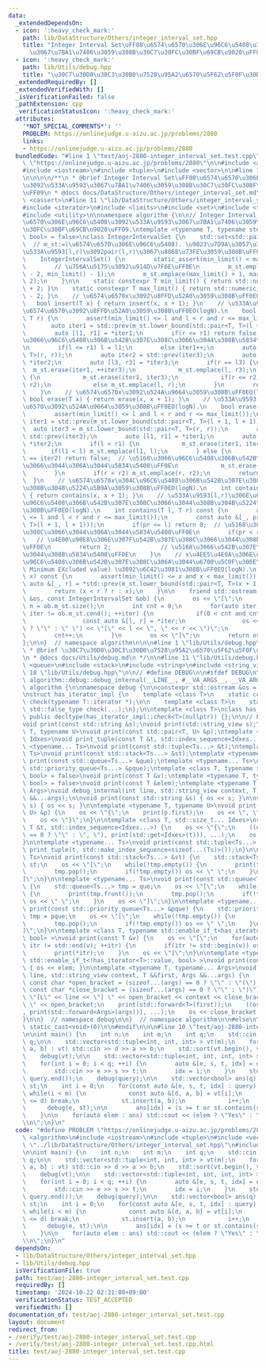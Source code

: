 ```yaml
---
data:
  _extendedDependsOn:
  - icon: ':heavy_check_mark:'
    path: lib/DataStructure/Others/integer_interval_set.hpp
    title: "Integer Interval Set\uFF08\u6574\u6570\u306E\u96C6\u5408\u3092\u533A\u9593\
      \u3067\u7BA1\u7406\u3059\u308B\u30C7\u30FC\u30BF\u69CB\u9020\uFF09"
  - icon: ':heavy_check_mark:'
    path: lib/Utils/debug.hpp
    title: "\u30C7\u30D0\u30C3\u30B0\u7528\u95A2\u6570\u5F62\u5F0F\u30DE\u30AF\u30ED"
  _extendedRequiredBy: []
  _extendedVerifiedWith: []
  _isVerificationFailed: false
  _pathExtension: cpp
  _verificationStatusIcon: ':heavy_check_mark:'
  attributes:
    '*NOT_SPECIAL_COMMENTS*': ''
    PROBLEM: https://onlinejudge.u-aizu.ac.jp/problems/2880
    links:
    - https://onlinejudge.u-aizu.ac.jp/problems/2880
  bundledCode: "#line 1 \"test/aoj-2880-integer_interval_set.test.cpp\"\n#define PROBLEM\
    \ \"https://onlinejudge.u-aizu.ac.jp/problems/2880\"\n\n#include <algorithm>\n\
    #include <iostream>\n#include <tuple>\n#include <vector>\n\n#line 1 \"lib/DataStructure/Others/integer_interval_set.hpp\"\
    \n\n\n\n/**\n * @brief Integer Interval Set\uFF08\u6574\u6570\u306E\u96C6\u5408\
    \u3092\u533A\u9593\u3067\u7BA1\u7406\u3059\u308B\u30C7\u30FC\u30BF\u69CB\u9020\
    \uFF09\n * @docs docs/DataStructure/Others/integer_interval_set.md\n */\n\n#include\
    \ <cassert>\n#line 11 \"lib/DataStructure/Others/integer_interval_set.hpp\"\n\
    #include <iterator>\n#include <limits>\n#include <set>\n#include <type_traits>\n\
    #include <utility>\n\nnamespace algorithm {\n\n// Integer Interval Set\uFF08\u6574\
    \u6570\u306E\u96C6\u5408\u3092\u533A\u9593\u3067\u7BA1\u7406\u3059\u308B\u30C7\
    \u30FC\u30BF\u69CB\u9020\uFF09.\ntemplate <typename T, typename std::enable_if_t<std::is_integral<T>::value,\
    \ bool> = false>\nclass IntegerIntervalSet {\n    std::set<std::pair<T, T> > m_st;\
    \  // m_st:=(\u6574\u6570\u306E\u96C6\u5408). \u9023\u7D9A\u3057\u3066\u3044\u308B\
    \u533A\u9593[l,r)\u3092pair(l,r)\u3067\u8868\u73FE\u3059\u308B\uFF0E\n\npublic:\n\
    \    IntegerIntervalSet() {\n        static_assert(min_limit() < max_limit());\n\
    \        // \u756A\u5175\u3092\u914D\u7F6E\uFF0E\n        m_st.emplace(min_limit()\
    \ - 2, min_limit() - 1);\n        m_st.emplace(max_limit() + 1, max_limit() +\
    \ 2);\n    }\n\n    static constexpr T min_limit() { return std::numeric_limits<T>::min()\
    \ + 2; }\n    static constexpr T max_limit() { return std::numeric_limits<T>::max()\
    \ - 2; }\n    // \u6574\u6570x\u3092\u8FFD\u52A0\u3059\u308B\uFF0EO(logN).\n \
    \   bool insert(T x) { return insert(x, x + 1); }\n    // \u533A\u9593[l,r)\u306E\
    \u6574\u6570\u3092\u8FFD\u52A0\u3059\u308B\uFF0EO(logN).\n    bool insert(T l,\
    \ T r) {\n        assert(min_limit() <= l and l < r and r <= max_limit());\n \
    \       auto iter1 = std::prev(m_st.lower_bound(std::pair<T, T>(l + 1, l + 1)));\n\
    \        auto [l1, r1] = *iter1;\n        if(r <= r1) return false;  // \u5168\
    \u3066\u96C6\u5408\u306B\u542B\u307E\u308C\u3066\u3044\u308B\u5834\u5408\uFF0E\
    \n        if(l <= r1) l = l1;\n        else iter1++;\n        auto iter3 = m_st.lower_bound(std::pair<T,\
    \ T>(r, r));\n        auto iter2 = std::prev(iter3);\n        auto [l2, r2] =\
    \ *iter2;\n        auto [l3, r3] = *iter3;\n        if(r == l3) {\n          \
    \  m_st.erase(iter1, ++iter3);\n            m_st.emplace(l, r3);\n        } else\
    \ {\n            m_st.erase(iter1, iter3);\n            if(r <= r2) m_st.emplace(l,\
    \ r2);\n            else m_st.emplace(l, r);\n        }\n        return true;\n\
    \    }\n    // \u6574\u6570x\u3092\u524A\u9664\u3059\u308B\uFF0EO(logN).\n   \
    \ bool erase(T x) { return erase(x, x + 1); }\n    // \u533A\u9593[l,r)\u306E\u6574\
    \u6570\u3092\u524A\u9664\u3059\u308B\uFF0EO(logN).\n    bool erase(T l, T r) {\n\
    \        assert(min_limit() <= l and l < r and r <= max_limit());\n        auto\
    \ iter1 = std::prev(m_st.lower_bound(std::pair<T, T>(l + 1, l + 1)));\n      \
    \  auto iter3 = m_st.lower_bound(std::pair<T, T>(r, r));\n        auto iter2 =\
    \ std::prev(iter3);\n        auto [l1, r1] = *iter1;\n        auto [l2, r2] =\
    \ *iter2;\n        if(l < r1) {\n            m_st.erase(iter1, iter3);\n     \
    \       if(l1 < l) m_st.emplace(l1, l);\n        } else {\n            if(iter1\
    \ == iter2) return false;  // \u5168\u3066\u96C6\u5408\u306B\u542B\u307E\u308C\
    \u3066\u3044\u306A\u3044\u5834\u5408\uFF0E\n            m_st.erase(++iter1, iter3);\n\
    \        }\n        if(r < r2) m_st.emplace(r, r2);\n        return true;\n  \
    \  }\n    // \u6574\u6570x\u304C\u96C6\u5408\u306B\u542B\u307E\u308C\u3066\u3044\
    \u308B\u304B\u5224\u5B9A\u3059\u308B\uFF0EO(logN).\n    int contains(T x) const\
    \ { return contains(x, x + 1); }\n    // \u533A\u9593[l,r)\u306E\u6574\u6570\u304C\
    \u96C6\u5408\u306B\u542B\u307E\u308C\u3066\u3044\u308B\u304B\u5224\u5B9A\u3059\
    \u308B\uFF0EO(logN).\n    int contains(T l, T r) const {\n        assert(min_limit()\
    \ <= l and l < r and r <= max_limit());\n        const auto &[_, pr] = *std::prev(m_st.lower_bound(std::pair<T,\
    \ T>(l + 1, l + 1)));\n        if(pr <= l) return 0;  // \u5168\u3066\u542B\u307E\
    \u308C\u3066\u3044\u306A\u3044\u5834\u5408\uFF0E\n        if(pr < r) return 1;\
    \   // \u4E00\u90E8\u306E\u307F\u542B\u307E\u308C\u3066\u3044\u308B\u5834\u5408\
    \uFF0E\n        return 2;              // \u5168\u3066\u542B\u307E\u308C\u3066\
    \u3044\u308B\u5834\u5408\uFF0E\n    }\n    // x\u4EE5\u4E0A\u306E\u6574\u6570\u3067\
    \u96C6\u5408\u306B\u542B\u307E\u308C\u306A\u3044\u6700\u5C0F\u306E\u5024 (mex:\
    \ Minimum EXcluded value) \u3092\u6C42\u3081\u308B\uFF0EO(logN).\n    T mex(T\
    \ x) const {\n        assert(min_limit() <= x and x < max_limit());\n        const\
    \ auto &[_, r] = *std::prev(m_st.lower_bound(std::pair<T, T>(x + 1, x + 1)));\n\
    \        return (x < r ? r : x);\n    }\n\n    friend std::ostream &operator<<(std::ostream\
    \ &os, const IntegerIntervalSet &ob) {\n        os << \"[\";\n        const int\
    \ n = ob.m_st.size();\n        int cnt = 0;\n        for(auto iter = ob.m_st.cbegin();\
    \ iter != ob.m_st.cend(); ++iter) {\n            if(0 < cnt and cnt < n - 1) {\n\
    \                const auto &[l, r] = *iter;\n                os << (cnt == 1\
    \ ? \"\" : \" \") << \"[\" << l << \", \" << r << \")\";\n            }\n    \
    \        cnt++;\n        }\n        os << \"]\";\n        return os;\n    }\n\
    };\n\n}  // namespace algorithm\n\n\n#line 1 \"lib/Utils/debug.hpp\"\n\n\n\n/**\n\
    \ * @brief \u30C7\u30D0\u30C3\u30B0\u7528\u95A2\u6570\u5F62\u5F0F\u30DE\u30AF\u30ED\
    \n * @docs docs/Utils/debug.md\n */\n\n#line 11 \"lib/Utils/debug.hpp\"\n#include\
    \ <queue>\n#include <stack>\n#include <string>\n#include <string_view>\n#line\
    \ 18 \"lib/Utils/debug.hpp\"\n\n// #define DEBUG\n\n#ifdef DEBUG\n\n#define debug(...)\
    \ algorithm::debug::debug_internal(__LINE__, #__VA_ARGS__, __VA_ARGS__)\n\nnamespace\
    \ algorithm {\n\nnamespace debug {\n\nconstexpr std::ostream &os = std::clog;\n\
    \nstruct has_iterator_impl {\n    template <class T>\n    static constexpr std::true_type\
    \ check(typename T::iterator *);\n\n    template <class T>\n    static constexpr\
    \ std::false_type check(...);\n};\n\ntemplate <class T>\nclass has_iterator :\
    \ public decltype(has_iterator_impl::check<T>(nullptr)) {};\n\n// Prototype declaration.\n\
    void print(const std::string &s);\nvoid print(std::string_view s);\ntemplate <typename\
    \ T, typename U>\nvoid print(const std::pair<T, U> &p);\ntemplate <class T, std::size_t...\
    \ Idxes>\nvoid print_tuple(const T &t, std::index_sequence<Idxes...>);\ntemplate\
    \ <typename... Ts>\nvoid print(const std::tuple<Ts...> &t);\ntemplate <typename...\
    \ Ts>\nvoid print(const std::stack<Ts...> &st);\ntemplate <typename... Ts>\nvoid\
    \ print(const std::queue<Ts...> &que);\ntemplate <typename... Ts>\nvoid print(const\
    \ std::priority_queue<Ts...> &pque);\ntemplate <class T, typename std::enable_if_t<has_iterator<T>::value,\
    \ bool> = false>\nvoid print(const T &v);\ntemplate <typename T, typename std::enable_if_t<!has_iterator<T>::value,\
    \ bool> = false>\nvoid print(const T &elem);\ntemplate <typename T, typename...\
    \ Args>\nvoid debug_internal(int line, std::string_view context, T &&first, Args\
    \ &&...args);\n\nvoid print(const std::string &s) { os << s; }\n\nvoid print(std::string_view\
    \ s) { os << s; }\n\ntemplate <typename T, typename U>\nvoid print(const std::pair<T,\
    \ U> &p) {\n    os << \"{\";\n    print(p.first);\n    os << \", \";\n    print(p.second);\n\
    \    os << \"}\";\n}\n\ntemplate <class T, std::size_t... Idxes>\nvoid print_tuple(const\
    \ T &t, std::index_sequence<Idxes...>) {\n    os << \"{\";\n    ((os << (Idxes\
    \ == 0 ? \"\" : \", \"), print(std::get<Idxes>(t))), ...);\n    os << \"}\";\n\
    }\n\ntemplate <typename... Ts>\nvoid print(const std::tuple<Ts...> &t) {\n   \
    \ print_tuple(t, std::make_index_sequence<sizeof...(Ts)>());\n}\n\ntemplate <typename...\
    \ Ts>\nvoid print(const std::stack<Ts...> &st) {\n    std::stack<Ts...> tmp =\
    \ st;\n    os << \"[\";\n    while(!tmp.empty()) {\n        print(tmp.top());\n\
    \        tmp.pop();\n        if(!tmp.empty()) os << \" \";\n    }\n    os << \"\
    ]\";\n}\n\ntemplate <typename... Ts>\nvoid print(const std::queue<Ts...> &que)\
    \ {\n    std::queue<Ts...> tmp = que;\n    os << \"[\";\n    while(!tmp.empty())\
    \ {\n        print(tmp.front());\n        tmp.pop();\n        if(!tmp.empty())\
    \ os << \" \";\n    }\n    os << \"]\";\n}\n\ntemplate <typename... Ts>\nvoid\
    \ print(const std::priority_queue<Ts...> &pque) {\n    std::priority_queue<Ts...>\
    \ tmp = pque;\n    os << \"[\";\n    while(!tmp.empty()) {\n        print(tmp.top());\n\
    \        tmp.pop();\n        if(!tmp.empty()) os << \" \";\n    }\n    os << \"\
    ]\";\n}\n\ntemplate <class T, typename std::enable_if_t<has_iterator<T>::value,\
    \ bool> >\nvoid print(const T &v) {\n    os << \"[\";\n    for(auto itr = std::begin(v);\
    \ itr != std::end(v); ++itr) {\n        if(itr != std::begin(v)) os << \" \";\n\
    \        print(*itr);\n    }\n    os << \"]\";\n}\n\ntemplate <typename T, typename\
    \ std::enable_if_t<!has_iterator<T>::value, bool> >\nvoid print(const T &elem)\
    \ { os << elem; }\n\ntemplate <typename T, typename... Args>\nvoid debug_internal(int\
    \ line, std::string_view context, T &&first, Args &&...args) {\n    constexpr\
    \ const char *open_bracket = (sizeof...(args) == 0 ? \"\" : \"(\");\n    constexpr\
    \ const char *close_bracket = (sizeof...(args) == 0 ? \"\" : \")\");\n    os <<\
    \ \"[L\" << line << \"] \" << open_bracket << context << close_bracket << \":\
    \ \" << open_bracket;\n    print(std::forward<T>(first));\n    ((os << \", \"\
    , print(std::forward<Args>(args))), ...);\n    os << close_bracket << std::endl;\n\
    }\n\n}  // namespace debug\n\n}  // namespace algorithm\n\n#else\n\n#define debug(...)\
    \ static_cast<void>(0)\n\n#endif\n\n\n#line 10 \"test/aoj-2880-integer_interval_set.test.cpp\"\
    \n\nint main() {\n    int n;\n    int m;\n    int q;\n    std::cin >> n >> m >>\
    \ q;\n\n    std::vector<std::tuple<int, int, int> > vt(m);\n    for(auto &[d,\
    \ a, b] : vt) std::cin >> d >> a >> b;\n    std::sort(vt.begin(), vt.end());\n\
    \    debug(vt);\n\n    std::vector<std::tuple<int, int, int, int> > query(q);\n\
    \    for(int i = 0; i < q; ++i) {\n        auto &[e, s, t, idx] = query[i];\n\
    \        std::cin >> e >> s >> t;\n        idx = i;\n    }\n    std::sort(query.begin(),\
    \ query.end());\n    debug(query);\n\n    std::vector<bool> ans(q);\n    algorithm::IntegerIntervalSet<int>\
    \ st;\n    int i = 0;\n    for(const auto &[e, s, t, idx] : query) {\n       \
    \ while(i < m) {\n            const auto &[d, a, b] = vt[i];\n            if(e\
    \ <= d) break;\n            st.insert(a, b);\n            i++;\n        }\n  \
    \      debug(e, st);\n\n        ans[idx] = (s >= t or st.contains(s, t) == 2);\n\
    \    }\n\n    for(auto elem : ans) std::cout << (elem ? \"Yes\" : \"No\") << \"\
    \\n\";\n}\n"
  code: "#define PROBLEM \"https://onlinejudge.u-aizu.ac.jp/problems/2880\"\n\n#include\
    \ <algorithm>\n#include <iostream>\n#include <tuple>\n#include <vector>\n\n#include\
    \ \"../lib/DataStructure/Others/integer_interval_set.hpp\"\n#include \"../lib/Utils/debug.hpp\"\
    \n\nint main() {\n    int n;\n    int m;\n    int q;\n    std::cin >> n >> m >>\
    \ q;\n\n    std::vector<std::tuple<int, int, int> > vt(m);\n    for(auto &[d,\
    \ a, b] : vt) std::cin >> d >> a >> b;\n    std::sort(vt.begin(), vt.end());\n\
    \    debug(vt);\n\n    std::vector<std::tuple<int, int, int, int> > query(q);\n\
    \    for(int i = 0; i < q; ++i) {\n        auto &[e, s, t, idx] = query[i];\n\
    \        std::cin >> e >> s >> t;\n        idx = i;\n    }\n    std::sort(query.begin(),\
    \ query.end());\n    debug(query);\n\n    std::vector<bool> ans(q);\n    algorithm::IntegerIntervalSet<int>\
    \ st;\n    int i = 0;\n    for(const auto &[e, s, t, idx] : query) {\n       \
    \ while(i < m) {\n            const auto &[d, a, b] = vt[i];\n            if(e\
    \ <= d) break;\n            st.insert(a, b);\n            i++;\n        }\n  \
    \      debug(e, st);\n\n        ans[idx] = (s >= t or st.contains(s, t) == 2);\n\
    \    }\n\n    for(auto elem : ans) std::cout << (elem ? \"Yes\" : \"No\") << \"\
    \\n\";\n}\n"
  dependsOn:
  - lib/DataStructure/Others/integer_interval_set.hpp
  - lib/Utils/debug.hpp
  isVerificationFile: true
  path: test/aoj-2880-integer_interval_set.test.cpp
  requiredBy: []
  timestamp: '2024-10-22 02:31:08+09:00'
  verificationStatus: TEST_ACCEPTED
  verifiedWith: []
documentation_of: test/aoj-2880-integer_interval_set.test.cpp
layout: document
redirect_from:
- /verify/test/aoj-2880-integer_interval_set.test.cpp
- /verify/test/aoj-2880-integer_interval_set.test.cpp.html
title: test/aoj-2880-integer_interval_set.test.cpp
---
```

